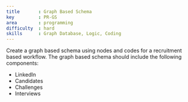 ```yaml
---
title       : Graph Based Schema
key         : PR-GS
area        : programming
difficulty  : hard
skills      : Graph Database, Logic, Coding
---
```


Create a graph based schema using nodes and codes for a recruitment based workflow.
The graph based schema should include the following components:

- LinkedIn
- Candidates
- Challenges
- Interviews
